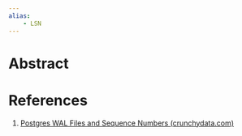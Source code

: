```yaml
---
alias:
	- LSN
---
```


# Abstract

# References
1. [Postgres WAL Files and Sequence Numbers (crunchydata.com)](https://www.crunchydata.com/blog/postgres-wal-files-and-sequuence-numbers)